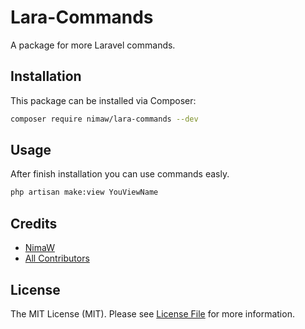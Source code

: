 # Lara-Commands
A package for more Laravel commands.

## Installation

This package can be installed via Composer:

``` bash
composer require nimaw/lara-commands --dev
```
## Usage
After finish installation you can use commands easly.

``` bash
php artisan make:view YouViewName
```

## Credits

- [NimaW](https://github.com/niamw)
- [All Contributors](../../contributors)

## License

The MIT License (MIT). Please see [License File](LICENSE) for more information.
